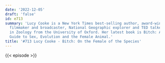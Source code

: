 ```yaml
---
date: '2022-12-05'
draft: 'false'
id: e713
summary: 'Lucy Cooke is a New York Times best-selling author, award-winning documentary
  filmmaker and broadcaster, National Geographic explorer and TED talker with a Masters
  in Zoology from the University of Oxford. Her latest book is Bitch: A Revolutionary
  Guide to Sex, Evolution and the Female Animal.'
title: '#713 Lucy Cooke - Bitch: On the Female of the Species'
---
```

{{< episode >}}
